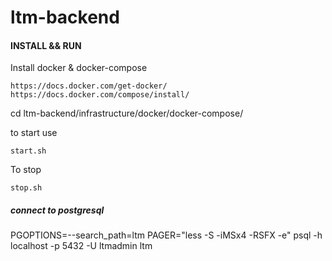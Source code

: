 # ltm-backend

#### INSTALL && RUN

Install docker & docker-compose
```
https://docs.docker.com/get-docker/
https://docs.docker.com/compose/install/
```

cd ltm-backend/infrastructure/docker/docker-compose/  

to start use  
```
start.sh
```

To stop  
```
stop.sh
```
 
##### connect to postgresql
PGOPTIONS=--search_path=ltm PAGER="less -S -iMSx4 -RSFX -e" psql -h localhost -p 5432 -U ltmadmin ltm
